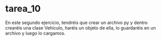 # tarea_10
En este segundo ejercicio, tendréis
que crear un archivo py y dentro crearéis 
una clase Vehículo, haréis un objeto de ella, 
lo guardaréis en un archivo y luego lo cargamos.
